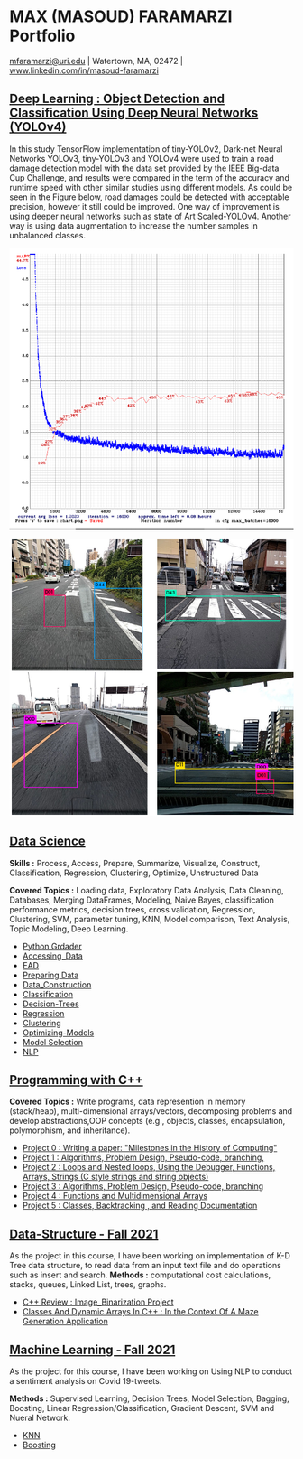 # MAX (MASOUD) FARAMARZI Portfolio
mfaramarzi@uri.edu | Watertown, MA, 02472 | www.linkedin.com/in/masoud-faramarzi

## [Deep Learning : Object Detection and Classification Using Deep Neural Networks (YOLOv4)](https://www.researchgate.net/profile/M_Faramarzi/publication/342179672_Road_Damage_Detection_and_Classification_Using_Deep_Neural_Networks_YOLOv4_with_Smartphone_Images/links/5f15fe754585151299ab4f38/Road-Damage-Detection-and-Classification-Using-Deep-Neural-Networks-YOLOv4-with-Smartphone-Images.pdf)

In this study TensorFlow implementation of tiny-YOLOv2, Dark-net Neural Networks YOLOv3, tiny-YOLOv3 and YOLOv4 were used to train a road damage detection model with the data set provided by the IEEE Big-data Cup Challenge, and results were compared in the term of the accuracy and runtime speed with other similar studies using different models.
As could be seen in the Figure below, road damages could be detected with acceptable precision, however it still could be improved. One way of improvement is using deeper neural networks such as state of Art Scaled-YOLOv4. Another way is using data augmentation to increase the number samples in unbalanced classes.

![mAP and Loss vs Iterations (Tiny-YOLOv3)](/Images/Training.PNG)

![Object Detection Using Trained YOLOv3](/Images/ROAD.PNG)


## [Data Science](https://github.com/mfaramarzi/CSC310_Data_Science_Intro)

**Skills :** Process, Access, Prepare, Summarize, Visualize, Construct, Classification, Regression, Clustering, Optimize, Unstructured Data 

**Covered Topics :** Loading data, Exploratory Data Analysis, Data Cleaning, Databases, Merging DataFrames, Modeling, Naive Bayes, classification performance metrics, decision trees, cross validation, Regression, Clustering, SVM, parameter tuning, KNN, Model comparison, Text Analysis, Topic Modeling, Deep Learning.
* [Python Grdader](https://github.com/mfaramarzi/CSC310_Data_Science_Intro/blob/main/Assignment1_Python_Review/portfolio.pdf)
* [Accessing_Data](https://github.com/mfaramarzi/CSC310_Data_Science_Intro/tree/main/Assignment2_Accessing_Data)
* [EAD](https://github.com/mfaramarzi/CSC310_Data_Science_Intro/tree/main/Assignment3_EAD)
* [Preparing Data](https://github.com/mfaramarzi/CSC310_Data_Science_Intro/tree/main/Assignment4-preparing_Data)
* [Data_Construction](https://github.com/mfaramarzi/CSC310_Data_Science_Intro/tree/main/Assignment5_Data_Construction)
* [Classification](https://github.com/mfaramarzi/CSC310_Data_Science_Intro/tree/main/Assignment6-Classification)
* [Decision-Trees](https://github.com/mfaramarzi/CSC310_Data_Science_Intro/tree/main/Assignment7-Decision-Trees)
* [Regression](https://github.com/mfaramarzi/CSC310_Data_Science_Intro/tree/main/Assignment8-regression)
* [Clustering](https://github.com/mfaramarzi/CSC310_Data_Science_Intro/tree/main/Assignment9-Clustering)
* [Optimizing-Models](https://github.com/mfaramarzi/CSC310_Data_Science_Intro/tree/main/Assignment10-Optimizing-Models)
* [Model Selection](https://github.com/mfaramarzi/CSC310_Data_Science_Intro/tree/main/Assignment11-Clustering)
* [NLP](https://github.com/mfaramarzi/CSC310_Data_Science_Intro/tree/main/Assignment12_NLP)


## [Programming with C++](https://github.com/mfaramarzi/CSC211_Programming_CPP)

 **Covered Topics :** Write programs, data represention in memory (stack/heap), multi-dimensional arrays/vectors, decomposing problems and develop abstractions,OOP concepts (e.g., objects, classes, encapsulation, polymorphism, and inheritance).

* [Project 0 : Writing a paper: "Milestones in the History of Computing"](https://github.com/mfaramarzi/Programming_with_C-/blob/main/Assignment_0/CSC211_-_Assignment_0__1_.pdf)
* [Project 1 : Algorithms, Problem Design, Pseudo-code, branching,](https://github.com/mfaramarzi/Programming_with_C-/tree/main/Assignment_1)
* [Project 2 : Loops and Nested loops, Using the Debugger, Functions, Arrays, Strings (C style strings and string objects) ](https://github.com/mfaramarzi/CSC211_Programming_CPP/tree/main/assignment_2)
* [Project 3 : Algorithms, Problem Design, Pseudo-code, branching](https://github.com/mfaramarzi/CSC211_Programming_CPP/tree/main/Assignment3)
* [Project 4 : Functions and Multidimensional Arrays](https://github.com/mfaramarzi/CSC211_Programming_CPP/tree/main/Assignment_4)
* [Project 5 : Classes, Backtracking , and Reading Documentation](https://github.com/mfaramarzi/CSC211_Programming_CPP/tree/main/Assignment_5)


## [Data-Structure - Fall 2021](https://github.com/mfaramarzi/CSC212_Data-Structure)

As the project in this course, I have been working on implementation of K-D Tree data structure, to read data from an input text file and do operations such as insert and search. 
**Methods :** computational cost calculations, stacks, queues, Linked List, trees, graphs.
* [C++ Review : Image_Binarization Project](https://github.com/mfaramarzi/CSC212_Data-Structure/tree/main/HW1_Image_Binarization)
* [ Classes And Dynamic Arrays In C++ : In the Context Of A Maze Generation Application](https://github.com/mfaramarzi/CSC212_Data-Structure/tree/main/HW2_Maze)

## [Machine Learning - Fall 2021](https://github.com/mfaramarzi/Programming_with_C-)
As the project for this course, I have been working on Using NLP to conduct a sentiment analysis on Covid 19-tweets. 

**Methods :** Supervised Learning, Decision Trees, Model Selection, Bagging, Boosting, Linear Regression/Classification, Gradient Descent, SVM and Nueral Network.  
* [KNN](https://github.com/mfaramarzi/CSC461_Machine-Learning/tree/main/HW1_KNN)
* [Boosting](https://github.com/mfaramarzi/CSC461_Machine-Learning/tree/main/HW3_Boosting)

